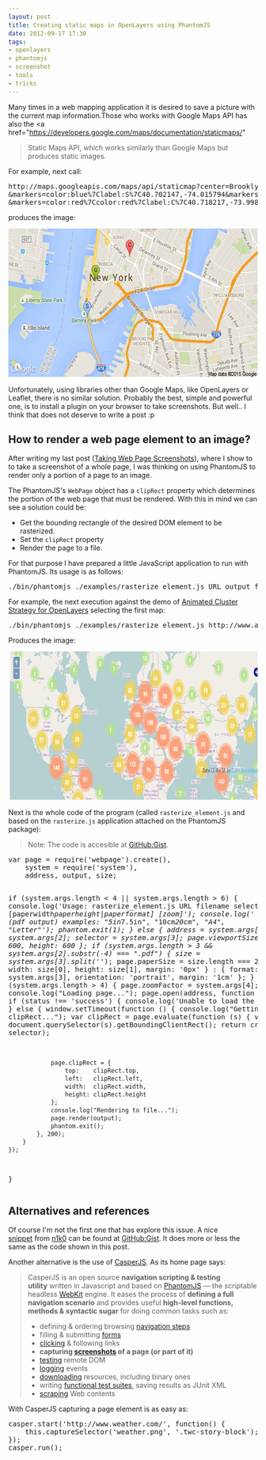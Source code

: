 ```yaml
---
layout: post
title: Creating static maps in OpenLayers using PhantomJS
date: 2012-09-17 17:30
tags:
- openlayers
- phantomjs
- screenshot
- tools
- tricks
---
```

Many times in a web mapping application it is desired to save a picture with the current map information.Those who works with Google Maps API has also the <a href="https://developers.google.com/maps/documentation/staticmaps/"
 >Static Maps API</a>, which works similarly than Google Maps but produces static images.

<p>For example, next call:</p>
<pre class="lang:default decode:true">http://maps.googleapis.com/maps/api/staticmap?center=Brooklyn+Bridge,New+York,NY&amp;zoom=13&amp;size=600x300&amp;maptype=roadmap
&amp;markers=color:blue%7Clabel:S%7C40.702147,-74.015794&amp;markers=color:green%7Clabel:G%7C40.711614,-74.012318
&amp;markers=color:red%7Ccolor:red%7Clabel:C%7C40.718217,-73.998284&amp;sensor=false</pre>
<p>produces the image:</p>
<p><img class="aligncenter" src="./images/staticmap.png" alt="" width="600" height="300" /></p>
<p>Unfortunately, using libraries other than Google Maps, like OpenLayers or Leaflet, there is no similar solution. Probably the best, simple and powerful one, is to install a plugin on your browser to take screenshots. But well.. I think that does not deserve to write a post :p</p>
<h2>How to render a web page element to an image?</h2>
<p>After writing my last post (<a title="Taking web page screenshots" href="//2012/09/15/taking-web-page-screenshots">Taking Web Page Screenshots</a>), where I show to to take a screenshot of a whole page, I was thinking on using PhantomJS to render only a portion of a page to an image.</p>
<p>The PhantomJS's <code>WebPage</code> object has a <code>clipRect</code> property which determines the portion of the web page that must be rendered. With this in mind we can see a solution could be:</p>
<ul>
<li>Get the bounding rectangle of the desired DOM element to be rasterized.</li>
<li>Set the <code>clipRect</code> property</li>
<li>Render the page to a file.</li>
</ul>
<p>For that purpose I have prepared a little JavaScript application to run with PhantomJS. Its usage is as follows:</p>
<pre class="prettyprint">./bin/phantomjs ./examples/rasterize_element.js URL output_file selector</pre>
<p>For example, the next execution against the demo of <a title="Animated marker cluster strategy for OpenLayers" href="//2012/08/19/animated-marker-cluster-strategy-for-openlayers">Animated Cluster Strategy for OpenLayers</a> selecting the first map:</p>
<pre class="prettyprint">./bin/phantomjs ./examples/rasterize_element.js http://www.acuriousanimal.com/AnimatedCluster map.png '#map1'</pre>
<p>Produces the image:</p>
<p><a href="./images/2012/09/map.png"><img class="aligncenter size-full wp-image-899" title="map" src="./images/map.png" alt="" width="828" height="300" /></a></p>
<p>Next is the whole code of the program (called <code>rasterize_element.js</code> and based on the <code>rasterize.js</code> application attached on the PhantomJS package):</p>
<blockquote><p>Note: The code is accesible at <a href="https://gist.github.com/3732624">GitHub:Gist</a>.</p></blockquote>
<pre class="lang:js decode:true prettyprint ">var page = require('webpage').create(),
    system = require('system'),
    address, output, size;

if (system.args.length &lt; 4 || system.args.length &gt; 6) {
    console.log('Usage: rasterize_element.js URL filename selector [paperwidth*paperheight|paperformat] [zoom]');
    console.log('  paper (pdf output) examples: "5in*7.5in", "10cm*20cm", "A4", "Letter"');
    phantom.exit(1);
} else {
    address = system.args[1];
    output = system.args[2];
    selector = system.args[3];
    page.viewportSize = { width: 600, height: 600 };
    if (system.args.length &gt; 3 &amp;&amp; system.args[2].substr(-4) === ".pdf") {
        size = system.args[3].split('*');
        page.paperSize = size.length === 2 ? { width: size[0], height: size[1], margin: '0px' }
                                           : { format: system.args[3], orientation: 'portrait', margin: '1cm' };
    }
    if (system.args.length &gt; 4) {
        page.zoomFactor = system.args[4];
    }
	console.log("Loading page...");
    page.open(address, function (status) {
        if (status !== 'success') {
            console.log('Unable to load the address!');
        } else {
            window.setTimeout(function () {
                console.log("Getting element clipRect...");
                var clipRect = page.evaluate(function (s) {
	                var cr = document.querySelector(s).getBoundingClientRect();
	                return cr;
                }, selector);

                page.clipRect = {
	                top:    clipRect.top,
	                left:   clipRect.left,
	                width:  clipRect.width,
	                height: clipRect.height
                };
                console.log("Rendering to file...");
                page.render(output);
                phantom.exit();
            }, 200);
        }
    });
}</pre>
<h2>Alternatives and references</h2>
<p>Of course I'm not the first one that has explore this issue. A nice <a href="https://gist.github.com/1501173">snippet</a> from <a href="https://github.com/n1k0">n1k0</a> can be found at <a href="https://gist.github.com/">GitHub:Gist</a>. It does more or less the same as the code shown in this post.</p>
<p>Another alternative is the use of <a href="http://casperjs.org/">CasperJS</a>. As its home page says:</p>
<blockquote><p>CasperJS is an open source <strong>navigation scripting &amp; testing utility</strong> written in Javascript and based on <a href="http://www.phantomjs.org/">PhantomJS</a> — the scriptable headless <a href="http://www.webkit.org/">WebKit</a> engine. It eases the process of <strong>defining a full navigation scenario</strong> and provides useful <strong>high-level functions, methods &amp; syntactic sugar</strong> for doing common tasks such as:</p>
<ul>
<li>defining &amp; ordering browsing <a href="http://casperjs.org/quickstart.html">navigation steps</a></li>
<li>filling &amp; submitting <a href="http://casperjs.org/api.html#casper.fill">forms</a></li>
<li><a href="http://casperjs.org/api.html#casper.click">clicking</a> &amp; following links</li>
<li><strong>capturing <a href="http://casperjs.org/api.html#casper.captureSelector">screenshots</a> of a page (or part of it)</strong></li>
<li><a href="http://casperjs.org/api.html#tester">testing</a> remote DOM</li>
<li><a href="http://casperjs.org/logging.html">logging</a> events</li>
<li><a href="http://casperjs.org/api.html#casper.download">downloading</a> resources, including binary ones</li>
<li>writing <a href="http://casperjs.org/testing.html">functional test suites</a>, saving results as JUnit XML</li>
<li><a href="https://github.com/n1k0/casperjs/blob/master/samples/">scraping</a> Web contents</li>
</ul>
</blockquote>
<p>With CasperJS capturing a page element is as easy as:</p>
<pre class="prettyprint">casper.start('http://www.weather.com/', function() {
    this.captureSelector('weather.png', '.twc-story-block');
});
casper.run();</pre>
